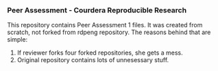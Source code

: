### Peer Assessment - Courdera Reproducible Research
This repository contains Peer Assessment 1 files.
It was created from scratch, not forked from rdpeng repository. The reasons behind that are simple:
1. If reviewer forks four forked repositories, she gets a mess.
2. Original repository contains lots of unnesessary stuff.
